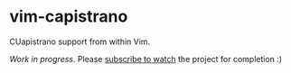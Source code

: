 # vim-capistrano

CUapistrano support from within Vim.

_Work in progress_. Please [subscribe to watch](https://github.com/ain/vim-capistrano/subscription) the project for completion :)